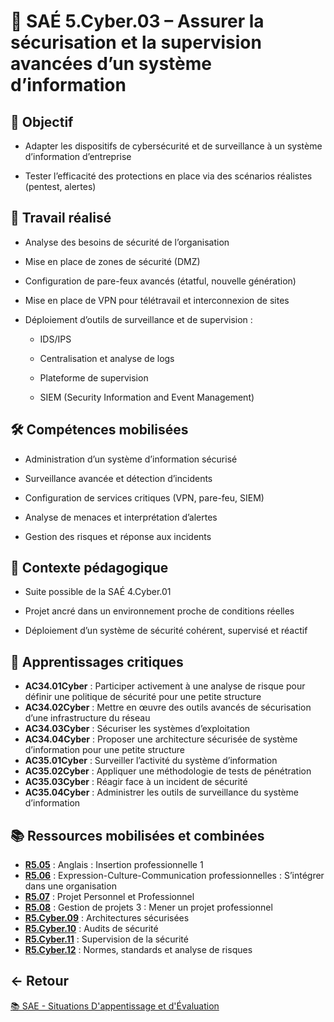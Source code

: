 # 📄 SAÉ 5.Cyber.03 – Assurer la sécurisation et la supervision avancées d’un système d’information

## 🎯 Objectif

- Adapter les dispositifs de cybersécurité et de surveillance à un système d’information d’entreprise

- Tester l’efficacité des protections en place via des scénarios réalistes (pentest, alertes)

## 🧩 Travail réalisé

- Analyse des besoins de sécurité de l’organisation

- Mise en place de zones de sécurité (DMZ)

- Configuration de pare-feux avancés (étatful, nouvelle génération)

- Mise en place de VPN pour télétravail et interconnexion de sites

- Déploiement d’outils de surveillance et de supervision :
    - IDS/IPS
      
    - Centralisation et analyse de logs
      
    - Plateforme de supervision
      
    - SIEM (Security Information and Event Management)

## 🛠️ Compétences mobilisées

- Administration d’un système d’information sécurisé

- Surveillance avancée et détection d’incidents

- Configuration de services critiques (VPN, pare-feu, SIEM)

- Analyse de menaces et interprétation d’alertes

- Gestion des risques et réponse aux incidents

## 📌 Contexte pédagogique

- Suite possible de la SAÉ 4.Cyber.01

- Projet ancré dans un environnement proche de conditions réelles

- Déploiement d’un système de sécurité cohérent, supervisé et réactif

## 🧠 Apprentissages critiques

- **AC34.01Cyber** : Participer activement à une analyse de risque pour définir une politique de sécurité pour une petite structure
- **AC34.02Cyber** : Mettre en œuvre des outils avancés de sécurisation d’une infrastructure du réseau
- **AC34.03Cyber** : Sécuriser les systèmes d’exploitation
- **AC34.04Cyber** : Proposer une architecture sécurisée de système d’information pour une petite structure
- **AC35.01Cyber** : Surveiller l’activité du système d’information
- **AC35.02Cyber** : Appliquer une méthodologie de tests de pénétration
- **AC35.03Cyber** : Réagir face à un incident de sécurité
- **AC35.04Cyber** : Administrer les outils de surveillance du système d’information

## 📚 Ressources mobilisées et combinées

- **[R5.05](https://github.com/ThomasRubio/Portfolio/blob/main/RESSOURCES/R5.05/README.md)** : Anglais : Insertion professionnelle 1
- **[R5.06](https://github.com/ThomasRubio/Portfolio/blob/main/RESSOURCES/R5.06/README.md)** : Expression-Culture-Communication professionnelles : S’intégrer dans une organisation
- **[R5.07](https://github.com/ThomasRubio/Portfolio/blob/main/RESSOURCES/R5.07/README.md)** : Projet Personnel et Professionnel
- **[R5.08](https://github.com/ThomasRubio/Portfolio/blob/main/RESSOURCES/R5.08/README.md)** : Gestion de projets 3 : Mener un projet professionnel
- **[R5.Cyber.09](https://github.com/ThomasRubio/Portfolio/blob/main/RESSOURCES/R5.Cyber.09/README.md)** : Architectures sécurisées
- **[R5.Cyber.10](https://github.com/ThomasRubio/Portfolio/blob/main/RESSOURCES/R5.Cyber.10/README.md)** : Audits de sécurité
- **[R5.Cyber.11](https://github.com/ThomasRubio/Portfolio/blob/main/RESSOURCES/R5.Cyber.11/README.md)** : Supervision de la sécurité
- **[R5.Cyber.12](https://github.com/ThomasRubio/Portfolio/blob/main/RESSOURCES/R5.Cyber.12/README.md)** : Normes, standards et analyse de risques

## ← Retour

[📚 SAE - Situations D'appentissage et d'Évaluation](https://github.com/ThomasRubio/Portfolio/blob/main/SAE/README.md)

